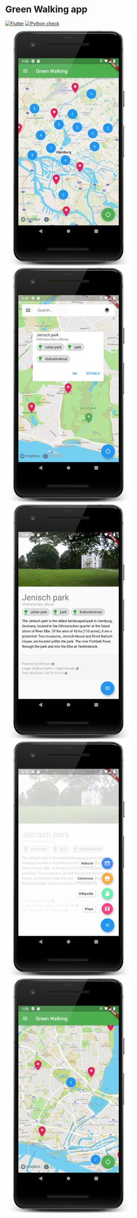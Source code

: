 # Green Walking app

[![Flutter](https://github.com/Xennis/green-walking/workflows/Flutter/badge.svg?branch=master&event=push)](https://github.com/Xennis/green-walking/actions?query=workflow%3A%22Flutter%22+event%3Apush+branch%3Amaster) [![Python check](https://github.com/Xennis/green-walking/workflows/Python/badge.svg?branch=master&event=push)](https://github.com/Xennis/green-walking/actions?query=workflow%3A%22Python%22+event%3Apush+branch%3Amaster)

<img src="web/play_store/phone_map.png" width="400">

<img src="web/play_store/phone_map_park_en.png" width="400">

<img src="web/play_store/phone_detail_en.png" width="400">

<img src="web/play_store/phone_detail_links_en.png" width="400">

<img src="web/play_store/phone_map_few.png" width="400">
